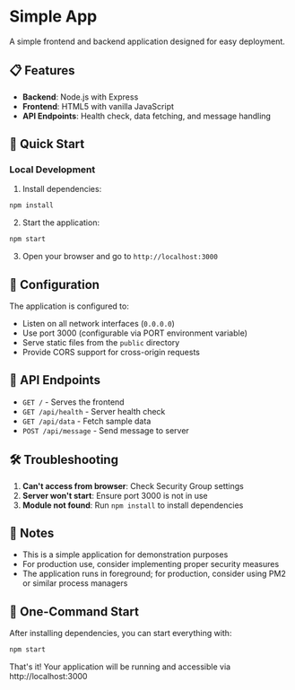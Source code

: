 # Simple App

A simple frontend and backend application designed for easy deployment.

## 📋 Features

- **Backend**: Node.js with Express
- **Frontend**: HTML5 with vanilla JavaScript
- **API Endpoints**: Health check, data fetching, and message handling

## 🚀 Quick Start

### Local Development

1. Install dependencies:

```bash
npm install
```

2. Start the application:

```bash
npm start
```

3. Open your browser and go to `http://localhost:3000`

## 🔧 Configuration

The application is configured to:

- Listen on all network interfaces (`0.0.0.0`)
- Use port 3000 (configurable via PORT environment variable)
- Serve static files from the `public` directory
- Provide CORS support for cross-origin requests

## 📡 API Endpoints

- `GET /` - Serves the frontend
- `GET /api/health` - Server health check
- `GET /api/data` - Fetch sample data
- `POST /api/message` - Send message to server

## 🛠️ Troubleshooting

1. **Can't access from browser**: Check Security Group settings
2. **Server won't start**: Ensure port 3000 is not in use
3. **Module not found**: Run `npm install` to install dependencies

## 📝 Notes

- This is a simple application for demonstration purposes
- For production use, consider implementing proper security measures
- The application runs in foreground; for production, consider using PM2 or similar process managers

## 🎯 One-Command Start

After installing dependencies, you can start everything with:

```bash
npm start
```

That's it! Your application will be running and accessible via http://localhost:3000

